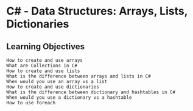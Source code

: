 # C# - Data Structures: Arrays, Lists, Dictionaries

## Learning Objectives

    How to create and use arrays
    What are Collections in C#
    How to create and use lists
    What is the difference between arrays and lists in C#
    When would you use an array vs a list
    How to create and use dictionaries
    What is the difference between dictionary and hashtables in C#
    When would you use a dictionary vs a hashtable
    How to use foreach